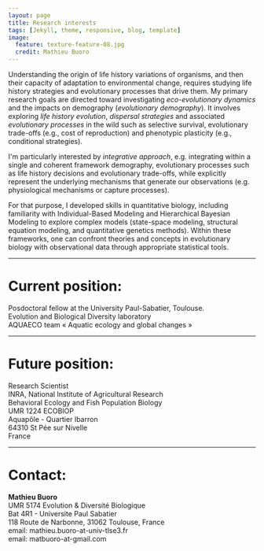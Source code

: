 ```yaml
---
layout: page
title: Research interests
tags: [Jekyll, theme, responsive, blog, template]
image:
  feature: texture-feature-08.jpg
  credit: Mathieu Buoro
---
```




Understanding the origin of life history variations of organisms, and then their capacity of adaptation to environmental change, requires studying life history strategies and evolutionary processes that drive them. My primary research goals are directed toward investigating _eco-evolutionary dynamics_ and the impacts on demography (_evolutionary demography_). It involves exploring _life history evolution_, _dispersal strategies_ and associated _evolutionary processes_ in the wild such as selective survival, evolutionary trade-offs (e.g., cost of reproduction) and phenotypic plasticity (e.g., conditional strategies).  



I'm particularly interested by _integrative approach_, e.g. integrating within a single and coherent framework demography, evolutionary processes such as life history decisions and evolutionary trade-offs, while explicitly represent the underlying mechanisms that generate our observations (e.g. physiological mechanisms or capture processes).  



For that purpose, I developed skills in quantitative biology, including familiarity with Individual-Based Modeling and Hierarchical Bayesian Modeling to explore complex models (state-space modeling, structural equation modeling, and quantitative genetics methods). Within these frameworks, one can confront theories and concepts in evolutionary biology with observational data through appropriate statistical tools.  

---

# Current position:  

Posdoctoral fellow at the University Paul-Sabatier, Toulouse.  
Evolution and Biological Diversity laboratory  
AQUAECO team « Aquatic ecology and global changes »  

---

# Future position:

Research Scientist  
INRA, National Institute of Agricultural Research  
Behavioral Ecology and Fish Population Biology  
UMR 1224 ECOBIOP  
Aquapôle - Quartier Ibarron  
64310 St Pée sur Nivelle  
France  

---

# Contact:
__Mathieu Buoro__  
UMR 5174 Evolution & Diversité Biologique  
Bat 4R1 - Universite Paul Sabatier  
118 Route de Narbonne, 31062 Toulouse, France   
email: mathieu.buoro-at-univ-tlse3.fr  
email: matbuoro-at-gmail.com